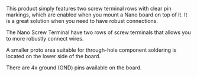 <FeatureDescription>

This product simply features two screw terminal rows with clear pin markings, which are enabled when you mount a Nano board on top of it. It is a great solution when you need to have robust connections.

</FeatureDescription>


<FeatureList>
<Feature title="Screw Terminals" image="hw-pin">

The Nano Screw Terminal have two rows of screw terminals that allows you to more robustly connect wires.

</Feature>

<Feature title="Proto Area" image="configurability">

A smaller proto area suitable for through-hole component soldering is located on the lower side of the board.

</Feature>

<Feature title="Additional GND Pins" image="hw-pin">

There are 4x ground (GND) pins available on the board.

</Feature>

</FeatureList>
